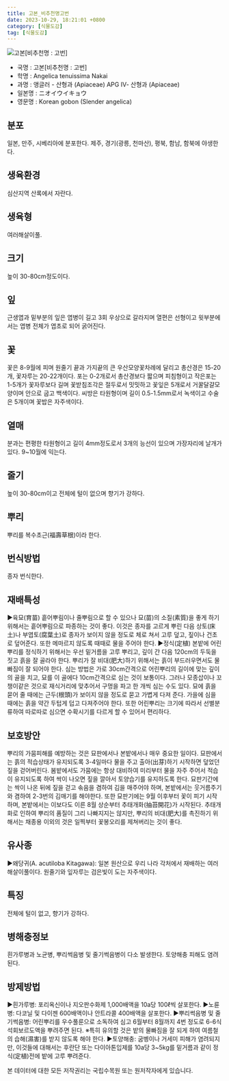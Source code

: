 ```yaml
---
title: 고본_비추천명고번
date: 2023-10-29, 18:21:01 +0800
category: [식물도감]
tag: [식물도감]
---
```




![고본[비추천명 : 고번]](http://www.nature.go.kr/fileUpload/plants/basic/Umbelliferae/Angelica/7291/1_th2.JPG)
- 국명 : 고본[비추천명 : 고번]
- 학명 : Angelica tenuissima Nakai
- 과명 : 앵글러 - 산형과 (Apiaceae) APG Ⅳ- 산형과 (Apiaceae)
- 일본명 : ニオイウイキョウ
- 영문명 : Korean gobon (Slender angelica)


## 분포
일본, 만주, 시베리아에 분포한다. 제주, 경기(광릉, 천마산), 평북, 함남, 함북에 야생한다.
## 생육환경
심산지역 산록에서 자란다.
## 생육형
여러해살이풀.
## 크기
높이 30-80cm정도이다.
## 잎
근생엽과 밑부분의 잎은 엽병이 길고 3회 우상으로 갈라지며 열편은 선형이고 윗부분에서는 엽병 전체가 엽초로 되어 굵어진다.
## 꽃
꽃은 8-9월에 피며 원줄기 끝과 가지끝의 큰 우산모양꽃차례에 달리고 총산경은 15-20개, 꽃자루는 20-22개이다. 포는 0-2개로서 총산경보다 짧으며 피침형이고 작은포는 1-5개가 꽃자루보다 길며 꽃받침조각은 절두로서 밋밋하고 꽃잎은 5개로서 거꿀달걀모양이며 안으로 굽고 백색이다. 씨방은 타원형이며 길이 0.5-1.5mm로서 녹색이고 수술은 5개이며 꽃밥은 자주색이다.
## 열매
분과는 편평한 타원형이고 길이 4mm정도로서 3개의 능선이 있으며 가장자리에 날개가 있다. 9~10월에 익는다.
## 줄기
높이 30-80cm이고 전체에 털이 없으며 향기가 강하다.
## 뿌리
뿌리를 복수초근(福壽草根)이라 한다.
## 번식방법
종자 번식한다.
## 재배특성
▶육묘(育苗)  흩어뿌림이나 줄뿌림으로 할 수 있으나 묘(苗)의 소질(素質)을 좋게 하기 위해서는 흩어뿌림으로 파종하는 것이 좋다. 이것은 종자를 고르게 뿌린 다음 상토(床土)나 부엽토(腐葉土)로 종자가 보이지 않을 정도로 체로 쳐서 고루 덮고, 짚이나 건초로 덮어준다. 또한 메마르지 않도록 때때로 물을 주어야 한다.▶정식(定植)본밭에 어린뿌리를 정식하기 위해서는 우선 밑거름을 고루 뿌리고, 깊이 간 다음 120cm의 두둑을 짓고 흙을 잘 골라야 한다. 뿌리가 잘 비대(肥大)하기 위해서는 흙이 부드러우면서도 물빠짐이 잘 되어야 한다. 심는 방법은 가로 30cm간격으로 어린뿌리의 길이에 맞는 깊이의 골을 치고, 묘를 이 골에다 10cm간격으로 심는 것이 보통이다. 그러나 모종삽이나 꼬챙이같은 것으로 재식거리에 맞추어서 구멍을 파고 한 개씩 심는 수도 있다. 묘에 흙을 묻어 줄 때에는 근두(根頭)가 보이지 않을 정도로 묻고 가볍게 다져 준다. 가을에 심을 때에는 흙을 약간 두텁게 덥고 다져주어야 한다. 또한 어린뿌리는 크기에 따라서 선별분류하여 따로따로 심으면 수확시기를 다르게 할 수 있어서 편리하다.
## 보호방안
뿌리의 가뭄피해를 예방하는 것은 묘판에서나 본밭에서나 매우 중요한 일이다. 묘판에서는 흙의 적습상태가 유지되도록 3-4일마다 물을 주고 출아(出芽)하기 시작하면 덮었던 짚을 걷어버린다. 봄밭에서도 가뭄에는 항상 대비하여 미리부터 물을 자주 주어서 적습이 유지되도록 하여 싹이 나오면 짚을 깔아서 토양습기를 유지하도록 한다. 묘판기간에는 싹이 나온 뒤에 짚을 걷고 솎음을 겸하여 김을 매주어야 하며, 본밭에서는 웃거름주기와 겸하여 2-3번의 김매기를 해야한다. 또한 묘판기에는 9월 이후부터 꽃이 피기 시작하며, 본밭에서는 이보다도 이른 8월 상순부터 추태개화(抽苔開花)가 시작된다. 추태개화로 인하여 뿌리의 품질이 그리 나빠지지는 않지만, 뿌리의 비대(肥大)를 촉진하기 위해서는 채종용 이외의 것은 일찍부터 꽃봉오리를 제쳐버리는 것이 좋다.
## 유사종
▶왜당귀(A. acutiloba Kitagawa): 일본 원산으로 우리 나라 각처에서 재배하는 여러해살이풀이다. 원줄기와 잎자루는 검은빛이 도는 자주색이다. 
## 특징
전체에 털이 없고, 향기가 강하다.
## 병해충정보
흰가루병과 노균병, 뿌리썩음병 및 줄기썩음병이 다소 발생한다. 토양해충 피해도 염려된다. 
## 방제방법
▶흰가루병: 포리옥신이나 지오판수화제 1,000배액을 10a당 100ℓ씩 살포한다.▶노륜병: 다코닐 및 다이젠 600배액이나 안트라콜 400배액을 살포한다. ▶뿌리썩음병 및 줄기썩음병: 어린뿌리를 우수풀룬으로 소독하여 심고 6월부터 8월까지 4번 정도로 6-6식 석회보르도액을 뿌려주면 된다.※특히 유의할 것은 밭의 물빠짐을 잘 되게 하여 여름철의 습해(濕害)를 받지 않도록 해야 한다.▶토양해충: 굼벵이나 거세미 피해가 염려되지만, 이것들에 대해서는 후란단 또는 다이아톤입제를 10a당 3~5kg를 밑거름과 같이 정식(定植)전에 밭에 고루 뿌려준다.






본 데이터에 대한 모든 저작권리는 국립수목원 또는 원저작자에게 있습니다.
